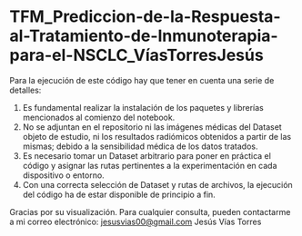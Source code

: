 # TFM_Prediccion-de-la-Respuesta-al-Tratamiento-de-Inmunoterapia-para-el-NSCLC_VíasTorresJesús

Para la ejecución de este código hay que tener en cuenta una serie de detalles:

  1. Es fundamental realizar la instalación de los paquetes y librerías mencionados al comienzo del notebook.
  2. No se adjuntan en el repositorio ni las imágenes médicas del Dataset objeto de estudio, ni los resultados radiómicos obtenidos a partir de las mismas; debido a la sensibilidad médica de los datos tratados.
  3. Es necesario tomar un Dataset arbitrario para poner en práctica el código y asignar las rutas pertinentes a la experimentación en cada dispositivo o entorno.
  4. Con una correcta selección de Dataset y rutas de archivos, la ejecución del código ha de estar disponible de principio a fin.

Gracias por su visualización. Para cualquier consulta, pueden contactarme a mi correo electrónico: jesusvias00@gmail.com 
Jesús Vías Torres
